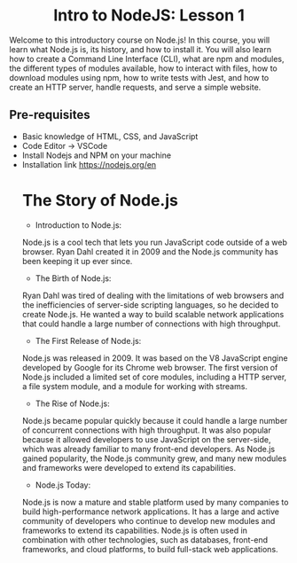 <h1 align="center">Intro to NodeJS: Lesson 1</h1>

<p>Welcome to this introductory course on Node.js! In this course, you will learn what Node.js is, its history, and how to install it. You will also learn how to create a Command Line Interface (CLI), what are npm and modules, the different types of modules available, how to interact with files, how to download modules using npm, how to write tests with Jest, and how to create an HTTP server, handle requests, and serve a simple website.</p>

<h2>Pre-requisites</h2>

<ul>
  <li>Basic knowledge of HTML, CSS, and JavaScript</li>
  <li>Code Editor -> VSCode</li>
  <li>Install Nodejs and NPM on your machine</li>
  <li>Installation link <a href="https://nodejs.org/en">https://nodejs.org/en</a></li>



# The Story of Node.js

- Introduction to Node.js:

Node.js is a cool tech that lets you run JavaScript code outside of a web browser. Ryan Dahl created it in 2009 and the Node.js community has been keeping it up ever since.

- The Birth of Node.js:

Ryan Dahl was tired of dealing with the limitations of web browsers and the inefficiencies of server-side scripting languages, so he decided to create Node.js. He wanted a way to build scalable network applications that could handle a large number of connections with high throughput.

- The First Release of Node.js:

Node.js was released in 2009. It was based on the V8 JavaScript engine developed by Google for its Chrome web browser. The first version of Node.js included a limited set of core modules, including a HTTP server, a file system module, and a module for working with streams.

- The Rise of Node.js:

Node.js became popular quickly because it could handle a large number of concurrent connections with high throughput. It was also popular because it allowed developers to use JavaScript on the server-side, which was already familiar to many front-end developers. As Node.js gained popularity, the Node.js community grew, and many new modules and frameworks were developed to extend its capabilities.

- Node.js Today:

Node.js is now a mature and stable platform used by many companies to build high-performance network applications. It has a large and active community of developers who continue to develop new modules and frameworks to extend its capabilities. Node.js is often used in combination with other technologies, such as databases, front-end frameworks, and cloud platforms, to build full-stack web applications.